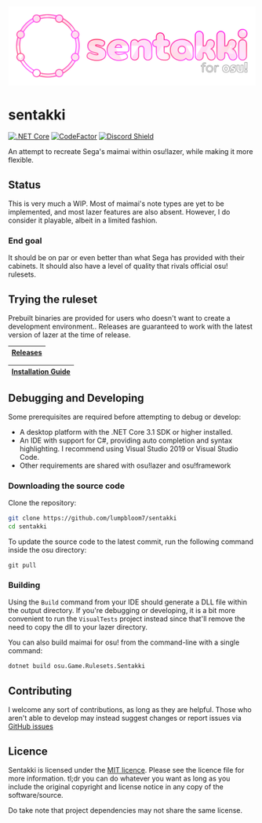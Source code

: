![sentakki](assets/logov3.png)

# sentakki

[![.NET Core](https://github.com/LumpBloom7/sentakki/workflows/.NET%20Core/badge.svg)](https://github.com/LumpBloom7/sentakki/actions?query=workflow%3A%22.NET+Core%22)
[![CodeFactor](https://www.codefactor.io/repository/github/lumpbloom7/sentakki/badge)](https://www.codefactor.io/repository/github/lumpbloom7/sentakki)
[![Discord Shield](https://discordapp.com/api/guilds/700619421466624050/widget.png?style=shield)](https://discord.gg/CQPNADu)

An attempt to recreate Sega's maimai within osu!lazer, while making it more flexible.

## Status

This is very much a WIP. Most of maimai's note types are yet to be implemented, and most lazer features are also absent. However, I do consider it playable, albeit in a limited fashion.

### End goal

It should be on par or even better than what Sega has provided with their cabinets. It should also have a level of quality that rivals official osu! rulesets.

## Trying the ruleset

Prebuilt binaries are provided for users who doesn't want to create a development environment.. Releases are guaranteed to work with the latest version of lazer at the time of release.

| [Releases](https://github.com/lumpbloom7/sentakki/releases/) |
| ---- |

| [Installation Guide](https://github.com/LumpBloom7/sentakki/wiki/Ruleset-installation-guide) |
| ---- |

## Debugging and Developing

Some prerequisites are required before attempting to debug or develop:

* A desktop platform with the .NET Core 3.1 SDK or higher installed.
* An IDE with support for C#, providing auto completion and syntax highlighting. I recommend using Visual Studio 2019 or Visual Studio Code.
* Other requirements are shared with osu!lazer and osu!framework

### Downloading the source code

Clone the repository:

```sh
git clone https://github.com/lumpbloom7/sentakki
cd sentakki
```

To update the source code to the latest commit, run the following command inside the osu directory:

```she
git pull
```

### Building

Using the `Build` command from your IDE should generate a DLL file within the output directory. If you're debugging or developing, it is a bit more convenient to run the `VisualTests` project instead since that'll remove the need to copy the dll to your lazer directory.

You can also build maimai for osu! from the command-line with a single command:

```sh
dotnet build osu.Game.Rulesets.Sentakki
```

## Contributing

I welcome any sort of contributions, as long as they are helpful. Those who aren't able to develop may instead suggest changes or report issues via [GitHub issues](https://github.com/lumpbloom7/sentakki/issues)

## Licence

Sentakki is licensed under the [MIT licence](https://opensource.org/licenses/MIT). Please see the licence file for more information. tl;dr you can do whatever you want as long as you include the original copyright and license notice in any copy of the software/source.

Do take note that project dependencies may not share the same license.
